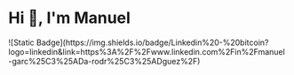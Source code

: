 <h1>Hi 👋, I'm Manuel</h1>
![Static Badge](https://img.shields.io/badge/Linkedin%20-%20bitcoin?logo=linkedin&link=https%3A%2F%2Fwww.linkedin.com%2Fin%2Fmanuel-garc%25C3%25ADa-rodr%25C3%25ADguez%2F)

